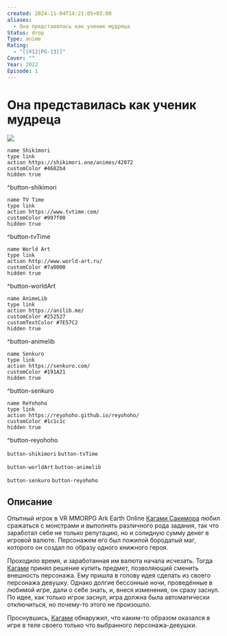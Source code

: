```yaml
---
created: 2024-11-04T14:21:05+03:00
aliases:
  - Она представилась как ученик мудреца
Status: drop
Type: anime
Rating:
  - "[[®️12|PG-13]]"
Cover: ""
Year: 2022
Episode: 1
---
```


# Она представилась как ученик мудреца

![](https://nyaa.shikimori.one/uploads/poster/animes/42072/620fe6f13f381fac079ab1122322b912.jpeg)

```button
name Shikimori
type link
action https://shikimori.one/animes/42072
customColor #4682b4
hidden true
```
^button-shikimori

```button
name TV Time
type link
action https://www.tvtime.com/
customColor #997f00
hidden true
```
^button-tvTime

```button
name World Art
type link
action http://www.world-art.ru/
customColor #7a0000
hidden true
```
^button-worldArt

```button
name AnimeLib
type link
action https://anilib.me/
customColor #252527
customTextColor #7E57C2
hidden true
```
^button-animelib

```button
name Senkuro
type link
action https://senkuro.com/
customColor #191A21
hidden true
```
^button-senkuro

```button
name ReYohoho
type link
action https://reyohoho.github.io/reyohoho/
customColor #1c1c1c
hidden true
```
^button-reyohoho

`button-shikimori` `button-tvTime`

`button-worldArt` `button-animelib`

`button-senkuro` `button-reyohoho`

## Описание

Опытный игрок в VR MMORPG Ark Earth Online [Кагами Сакимора](https://shikimori.one/characters/128537-mira) любил сражаться с монстрами и выполнять различного рода задания, так что заработал себе не только репутацию, но и солидную сумму денег в игровой валюте. Персонажем его был пожилой бородатый маг, которого он создал по образу одного книжного героя. 

Проходило время, и заработанная им валюта начала исчезать. Тогда [Кагами](https://shikimori.one/characters/128537-mira) принял решение купить предмет, позволяющий сменить внешность персонажа. Ему пришла в голову идея сделать из своего персонажа девушку. Однако долгие бессонные ночи, проведённые в любимой игре, дали о себе знать, и, внеся изменения, он сразу заснул. По идее, как только игрок заснул, игра должна была автоматически отключиться, но почему-то этого не произошло.

Проснувшись, [Кагами](https://shikimori.one/characters/128537-mira) обнаружил, что каким-то образом оказался в игре в теле своего только что выбранного персонажа-девушки.
